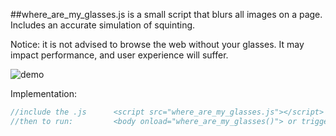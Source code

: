 ##where_are_my_glasses.js is a small script that blurs all images on a page.
Includes an accurate simulation of squinting.

Notice: it is not advised to browse the web without your glasses. It may impact performance, and user experience will suffer.

![demo](http://nathalielawhead.com/noodles/WAMG_EXAMPLE.png)

Implementation:

```javascript
//include the .js      <script src="where_are_my_glasses.js"></script>
//then to run:         <body onload="where_are_my_glasses()"> or trigger this any other way
```
